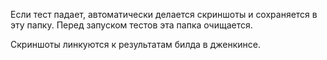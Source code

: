 Если тест падает, автоматически делается скриншоты и сохраняется в эту папку.
Перед запуском тестов эта папка очищается.

Скриншоты линкуются к результатам билда в дженкинсе.
